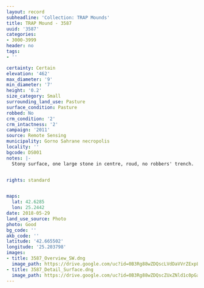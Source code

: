 ```yaml
---
layout: record
subheadline: 'Collection: TRAP Mounds'
title: TRAP Mound - 3587
uuid: '3587'
categories:
- 3000-3999
header: no
tags:
- ''

certainty: Certain
elevation: '462'
max_diameter: '9'
min_diameter: '7'
height: '0.2'
size_category: Small
surrounding_land_use: Pasture
surface_condition: Pasture
robbed: No
crm_condition: '2'
crm_intactness: '2'
campaign: '2011'
source: Remote Sensing
municipality: Gorno Sahrane necropolis
locality: ''
bgcode: DS001
notes: |-
  Stony surface, one large stone in centre, roud, no robbers' trench.


rights: standard


maps:
  lat: 42.6285
  lon: 25.2442
date: 2018-05-29
land_use_source: Photo
photo: Good
bg_code: ''
akb_code: ''
latitude: '42.665502'
longitude: '25.203798'
images:
- title: 3587_Overview_SW.dng
  image_path: https://drive.google.com/uc?id=0B3Rg88wZDQscLVdDaVVrZExpLVE
- title: 3587_Detail_Surface.dng
  image_path: https://drive.google.com/uc?id=0B3Rg88wZDQscZUxZNld1c0pGaGc
---
```

